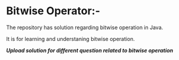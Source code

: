 # Bitwise Operator:-

The repository has solution regarding bitwise operation in Java.

It is for learning and understaning bitwise operation.

***Upload solution for different question related to bitwise operation***

